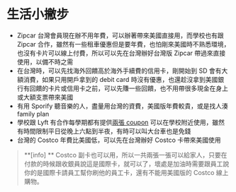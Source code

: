 # 生活小撇步

* Zipcar 台灣會員現在辦不用年費，可以辦著帶來美國直接用，而學校也有跟 Zipcar 合作，雖然有一些租車優惠但是要年費，也怕剛來美國時不熟悉環境，也沒有卡片可以線上付費，所以可以先在台灣辦好台灣版 Zipcar 帶過來直接使用，以備不時之需
* 在台灣時，可以先找海外回饋高於海外手續費的信用卡，剛開始到 SD 會有大額消費，如果只用開戶拿到的 debit card 時沒有優惠，也還趁沒拿到美國銀行有回饋的卡片或信用卡之前，可以先賺一些回饋，也不用帶很多現金在身上或大額支票帶來美國
* 有用 Sporify 聽音樂的人，盡量用台灣的資費，美國版年費較貴，或是找人湊 family plan
* 學校跟 Lyft 有合作每學期都有提供[兩張 coupon](https://finance.ucsd.edu/SafeRides/Home?fbclid=IwAR0dLbMSERViVsesN_2YApwmIRJGaxrvDyh84bq-fN9qQ6jGSmvVo4jNE9U) 可以在學校附近使用，雖然有時間限制平日從晚上六點到半夜，有時可以叫大台車也是免錢
* 台灣的 Costco 年費比美國低，可以先在台灣辦好 Costco 卡帶來美國使用
> **[info] **
> Costco 副卡也可以用，所以一共兩張一張可以給家人，只要在付款的時候跟收銀員說這是國際卡，就可以了，壞處是加油時需要跟員工說你的是國際卡請員工幫你刷他的員工卡，還有不能用美國版的 Costco 線上購物。
